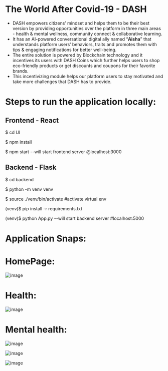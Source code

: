 # The World After Covid-19  - DASH 

* DASH empowers citizens’ mindset and helps them to be their best version by providing opportunities over the platform in three main areas - health & mental wellness, community connect & collaborative learning.
* It has an AI-powered conversational digital ally named “**Aisha**” that understands platform users’ behaviors, traits and promotes them with tips & engaging notifications for better well-being.
* The entire solution is powered by Blockchain technology and it incentives its users with DASH Coins which further helps users to shop eco-friendly products or get discounts and coupons for their favorite brands. 
* This incentivizing module helps our platform users to stay motivated and take more challenges that DASH has to provide.


# Steps to run the application locally:
## Frontend - React

$ cd UI

$ npm install

$ npm start --will start frontend server @localhost:3000

## Backend - Flask

$ cd backend

$ python -m venv venv

$ source ./venv/bin/activate #activate virtual env

(venv)$ pip install -r requirements.txt

(venv)$ python App.py --will start backend server #localhost:5000

# Application Snaps:

# HomePage:
![image](https://user-images.githubusercontent.com/30114183/143782877-ad934bcc-08f4-401f-b9c3-4bcd3fca84d3.png)


# Health:
![image](https://user-images.githubusercontent.com/30114183/143782894-2b2a447f-32d8-4c3b-b219-f63ac4a60ded.png)


# Mental health:
![image](https://user-images.githubusercontent.com/30114183/143782901-12e272db-670f-493c-bed2-8e2b950bea2a.png)


![image](https://user-images.githubusercontent.com/30114183/143782907-e29f7152-2080-4b0e-ba75-be67aa71a961.png)

![image](https://user-images.githubusercontent.com/30114183/143782929-c90b492e-fa56-495b-8cb3-90669eb05fa5.png)











